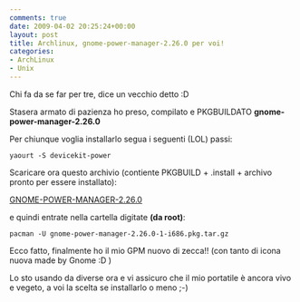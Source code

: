 ```yaml
---
comments: true
date: 2009-04-02 20:25:24+00:00
layout: post
title: Archlinux, gnome-power-manager-2.26.0 per voi!
categories:
- ArchLinux
- Unix
---
```


Chi fa da se far per tre, dice un vecchio detto :D

Stasera armato di pazienza ho preso, compilato e PKGBUILDATO **gnome-power-manager-2.26.0**

Per chiunque voglia installarlo segua i seguenti (LOL) passi:


`yaourt -S devicekit-power`



Scaricare ora questo archivio (contiente PKGBUILD + .install + archivo pronto per essere installato):

[GNOME-POWER-MANAGER-2.26.0](http://www.mediafire.com/download.php?myboyumzuok)

e quindi entrate nella cartella digitate **(****da root****)**:


`pacman -U gnome-power-manager-2.26.0-1-i686.pkg.tar.gz`



Ecco fatto, finalmente ho il mio GPM nuovo di zecca!! (con tanto di icona nuova made by Gnome :D )

Lo sto usando da diverse ora e vi assicuro che il mio portatile è ancora vivo e vegeto, a voi la scelta se installarlo o meno ;-)
